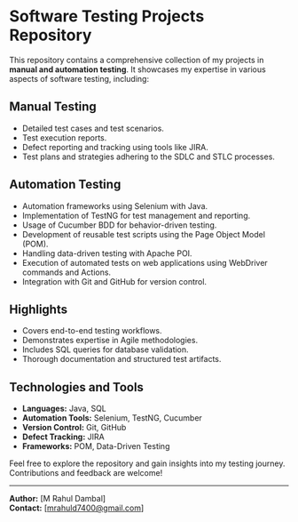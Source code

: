 # Software Testing Projects Repository

This repository contains a comprehensive collection of my projects in **manual and automation testing**. It showcases my expertise in various aspects of software testing, including:

## Manual Testing
- Detailed test cases and test scenarios.
- Test execution reports.
- Defect reporting and tracking using tools like JIRA.
- Test plans and strategies adhering to the SDLC and STLC processes.

## Automation Testing
- Automation frameworks using Selenium with Java.
- Implementation of TestNG for test management and reporting.
- Usage of Cucumber BDD for behavior-driven testing.
- Development of reusable test scripts using the Page Object Model (POM).
- Handling data-driven testing with Apache POI.
- Execution of automated tests on web applications using WebDriver commands and Actions.
- Integration with Git and GitHub for version control.

## Highlights
- Covers end-to-end testing workflows.
- Demonstrates expertise in Agile methodologies.
- Includes SQL queries for database validation.
- Thorough documentation and structured test artifacts.

## Technologies and Tools
- **Languages:** Java, SQL
- **Automation Tools:** Selenium, TestNG, Cucumber
- **Version Control:** Git, GitHub
- **Defect Tracking:** JIRA
- **Frameworks:** POM, Data-Driven Testing

Feel free to explore the repository and gain insights into my testing journey. Contributions and feedback are welcome!

---

**Author:** [M Rahul Dambal]  
**Contact:** [mrahuld7400@gmail.com]  
